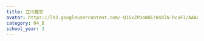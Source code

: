```yaml
---
title: 立川雄志
avatar: https://lh3.googleusercontent.com/-Q1GxZPUoW8E/WsblN-hcuFI/AAAAAAAAEa4/NZM48awTHakPXJwLDIJtycq7bYfg4bGyACE0YBhgL/s400-p/DSC06583.jpg
category: 04_B
school_year: 3
---
```

